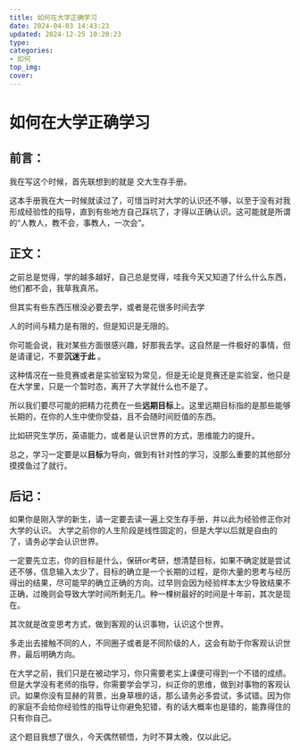 ```yaml
---
title: 如何在大学正确学习
date: 2024-04-03 14:43:23
updated: 2024-12-25 10:20:23
type:
categories:
- 如何
top_img:
cover: 
---
```

# 如何在大学正确学习

## 前言：
我在写这个时候，首先联想到的就是 交大生存手册。

这本手册我在大一时候就读过了，可惜当时对大学的认识还不够，以至于没有对我形成经验性的指导，直到有些地方自己踩坑了，才得以正确认识。这可能就是所谓的“人教人，教不会，事教人，一次会”。


## 正文：
之前总是觉得，学的越多越好，自己总是觉得，哇我今天又知道了什么什么东西，他们都不会，我草我真吊。

但其实有些东西压根没必要去学，或者是花很多时间去学

人的时间与精力是有限的，但是知识是无限的。

你可能会说，我对某些方面很感兴趣，好那我去学。这自然是一件极好的事情，但是请谨记，不要**沉迷于此** 。

这种情况在一些竞赛或者是实验室较为常见，但是无论是竞赛还是实验室，他只是在大学里，只是一个暂时态，离开了大学就什么也不是了。

所以我们要尽可能的把精力花费在一些**远期目标**上。这里远期目标指的是那些能够长期的，在你的人生中使你受益，且不会随时间贬值的东西。

比如研究生学历，英语能力，或者是认识世界的方式，思维能力的提升。

总之，学习一定要是以**目标**为导向，做到有针对性的学习，没那么重要的其他部分摸摸鱼过了就行。

## 后记：

如果你是刚入学的新生，请一定要去读一遍上交生存手册，并以此为经验修正你对大学的认识。
大学之前你的人生阶段是线性固定的，但是大学以后就是自由的了，请务必学会认识世界。

一定要先立志，你的目标是什么，保研or考研，想清楚目标，如果不确定就是尝试还不够，信息输入太少了，目标的确立是一个长期的过程，是你大量的思考与经历得出的结果，尽可能早的确立正确的方向。过早则会因为经验样本太少导致结果不正确，过晚则会导致大学时间所剩无几。种一棵树最好的时间是十年前，其次是现在。

其次就是改变思考方式，做到客观的认识事物，认识这个世界。

多走出去接触不同的人，不同圈子或者是不同阶级的人，这会有助于你客观认识世界，最后明确方向。

在大学之前，我们只是在被动学习，你只需要老实上课便可得到一个不错的成绩。但是大学没有老师的指导，你需要学会学习，纠正你的思维，做到对事物的客观认识。如果你没有显赫的背景，出身草根的话，那么请务必多尝试，多试错。因为你的家庭不会给你经验性的指导让你避免犯错，有的话大概率也是错的，能靠得住的只有你自己。  


这个题目我想了很久，今天偶然顿悟，为时不算太晚，仅以此记。
